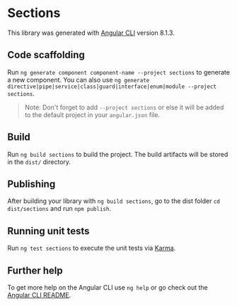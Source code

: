 # Sections

This library was generated with [Angular CLI](https://github.com/angular/angular-cli) version 8.1.3.

## Code scaffolding

Run `ng generate component component-name --project sections` to generate a new component. You can also use `ng generate directive|pipe|service|class|guard|interface|enum|module --project sections`.
> Note: Don't forget to add `--project sections` or else it will be added to the default project in your `angular.json` file. 

## Build

Run `ng build sections` to build the project. The build artifacts will be stored in the `dist/` directory.

## Publishing

After building your library with `ng build sections`, go to the dist folder `cd dist/sections` and run `npm publish`.

## Running unit tests

Run `ng test sections` to execute the unit tests via [Karma](https://karma-runner.github.io).

## Further help

To get more help on the Angular CLI use `ng help` or go check out the [Angular CLI README](https://github.com/angular/angular-cli/blob/master/README.md).

